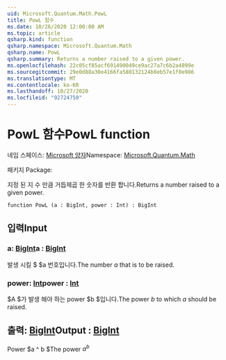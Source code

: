 ```yaml
---
uid: Microsoft.Quantum.Math.PowL
title: PowL 함수
ms.date: 10/26/2020 12:00:00 AM
ms.topic: article
qsharp.kind: function
qsharp.namespace: Microsoft.Quantum.Math
qsharp.name: PowL
qsharp.summary: Returns a number raised to a given power.
ms.openlocfilehash: 22c05cf85acf691490049ce9ac27a7c6b2a4899e
ms.sourcegitcommit: 29e0d88a30e4166fa580132124b0eb57e1f0e986
ms.translationtype: MT
ms.contentlocale: ko-KR
ms.lasthandoff: 10/27/2020
ms.locfileid: "92724750"
---
```

# <a name="powl-function"></a><span data-ttu-id="253df-102">PowL 함수</span><span class="sxs-lookup"><span data-stu-id="253df-102">PowL function</span></span>

<span data-ttu-id="253df-103">네임 스페이스: [Microsoft 양자](xref:Microsoft.Quantum.Math)</span><span class="sxs-lookup"><span data-stu-id="253df-103">Namespace: [Microsoft.Quantum.Math](xref:Microsoft.Quantum.Math)</span></span>

<span data-ttu-id="253df-104">패키지 [](https://nuget.org/packages/)</span><span class="sxs-lookup"><span data-stu-id="253df-104">Package: [](https://nuget.org/packages/)</span></span>


<span data-ttu-id="253df-105">지정 된 지 수 만큼 거듭제곱 한 숫자를 반환 합니다.</span><span class="sxs-lookup"><span data-stu-id="253df-105">Returns a number raised to a given power.</span></span>

```qsharp
function PowL (a : BigInt, power : Int) : BigInt
```


## <a name="input"></a><span data-ttu-id="253df-106">입력</span><span class="sxs-lookup"><span data-stu-id="253df-106">Input</span></span>

### <a name="a--bigint"></a><span data-ttu-id="253df-107">a: [BigInt](xref:microsoft.quantum.lang-ref.bigint)</span><span class="sxs-lookup"><span data-stu-id="253df-107">a : [BigInt](xref:microsoft.quantum.lang-ref.bigint)</span></span>

<span data-ttu-id="253df-108">발생 시킬 $ $a 번호입니다.</span><span class="sxs-lookup"><span data-stu-id="253df-108">The number $a$ that is to be raised.</span></span>


### <a name="power--int"></a><span data-ttu-id="253df-109">power: [Int](xref:microsoft.quantum.lang-ref.int)</span><span class="sxs-lookup"><span data-stu-id="253df-109">power : [Int](xref:microsoft.quantum.lang-ref.int)</span></span>

<span data-ttu-id="253df-110">$A $가 발생 해야 하는 power $b $입니다.</span><span class="sxs-lookup"><span data-stu-id="253df-110">The power $b$ to which $a$ should be raised.</span></span>



## <a name="output--bigint"></a><span data-ttu-id="253df-111">출력: [BigInt](xref:microsoft.quantum.lang-ref.bigint)</span><span class="sxs-lookup"><span data-stu-id="253df-111">Output : [BigInt](xref:microsoft.quantum.lang-ref.bigint)</span></span>

<span data-ttu-id="253df-112">Power $a ^ b $</span><span class="sxs-lookup"><span data-stu-id="253df-112">The power $a^b$</span></span>